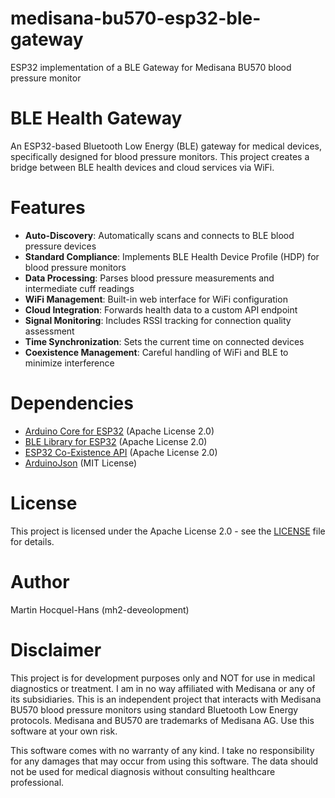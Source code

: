 # medisana-bu570-esp32-ble-gateway
ESP32 implementation of a BLE Gateway for Medisana BU570 blood pressure monitor 

# BLE Health Gateway
An ESP32-based Bluetooth Low Energy (BLE) gateway for medical devices, specifically designed for blood pressure monitors. This project creates a bridge between BLE health devices and cloud services via WiFi.

# Features

- **Auto-Discovery**: Automatically scans and connects to BLE blood pressure devices  
- **Standard Compliance**: Implements BLE Health Device Profile (HDP) for blood pressure monitors  
- **Data Processing**: Parses blood pressure measurements and intermediate cuff readings  
- **WiFi Management**: Built-in web interface for WiFi configuration  
- **Cloud Integration**: Forwards health data to a custom API endpoint  
- **Signal Monitoring**: Includes RSSI tracking for connection quality assessment  
- **Time Synchronization**: Sets the current time on connected devices  
- **Coexistence Management**: Careful handling of WiFi and BLE to minimize interference  

# Dependencies

* [Arduino Core for ESP32](https://github.com/espressif/arduino-esp32) (Apache License 2.0)
* [BLE Library for ESP32](https://github.com/espressif/arduino-esp32/tree/master/libraries/BLE) (Apache License 2.0)
* [ESP32 Co-Existence API](https://github.com/espressif/esp-idf/tree/master/components/esp_wifi) (Apache License 2.0)
* [ArduinoJson](https://github.com/bblanchon/ArduinoJson) (MIT License)

# License

This project is licensed under the Apache License 2.0 - see the [LICENSE](LICENSE) file for details.

# Author

Martin Hocquel-Hans (mh2-deveolopment)

# Disclaimer

This project is for development purposes only and NOT for use in medical diagnostics or treatment. I am in no way affiliated with Medisana or any of its subsidiaries. This is an independent project that interacts with Medisana BU570 blood pressure monitors using standard Bluetooth Low Energy protocols. Medisana and BU570 are trademarks of Medisana AG. Use this software at your own risk.


This software comes with no warranty of any kind. I take no responsibility for any damages that may occur from using this software.
The data should not be used for medical diagnosis without consulting healthcare professional.
